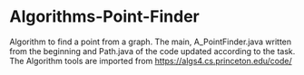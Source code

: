 # Algorithms-Point-Finder

Algorithm to find a point from a graph. 
The main, A_PointFinder.java written from the beginning and Path.java of the code updated according to the task.
The Algorithm tools are imported from https://algs4.cs.princeton.edu/code/
